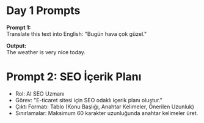 # Day 1 Prompts

**Prompt 1:**  
Translate this text into English: "Bugün hava çok güzel."  

**Output:**  
The weather is very nice today.

# Prompt 2: SEO İçerik Planı
- Rol: AI SEO Uzmanı
- Görev: "E-ticaret sitesi için SEO odaklı içerik planı oluştur."
- Çıktı Formatı: Tablo (Konu Başlığı, Anahtar Kelimeler, Önerilen Uzunluk)
- Sınırlamalar: Maksimum 60 karakter uzunluğunda anahtar kelimeler üret.
